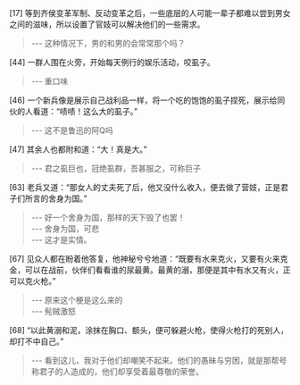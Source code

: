
[17] 等到齐侯变革军制、反动变革之后，一些底层的人可能一辈子都难以尝到男女之间的滋味，所以设置了官妓可以解决他们的一些需求。
>--- 这种情况下，男的和男的会常常那个吗？<br>

[44] 一群人围在火旁，开始每天例行的娱乐活动，咬虱子。
>--- 重口味<br>

[46] 一个新兵像是展示自己战利品一样，将一个吃的饱饱的虱子捏死，展示给同伙的人看道：“啧啧！这么大的虱子。”
>--- 这不是鲁迅的阿Q吗<br>

[47] 其余人也都附和道：“大！真是大。”
>--- 君之虱巨也，冠绝虱群，吾甚服之，可称巨子<br>

[63] 老兵又道：“那女人的丈夫死了后，他又没什么收入，便去做了营妓，正是君子们所言的舍身为国。”
>--- 好一个舍身为国，那样的天下毁了也罢！<br>
>--- 舍身为国，可悲<br>
>--- 这才是实情。<br>

[67] 见众人都在盼着他答复，他神秘兮兮地道：“既要有水来克火，又要有火来克金，可以在战前，伙伴们看看谁的尿最黄。最黄的溺，那便是其中有水又有火，正可以克火枪。”
>--- 原来这个梗是这么来的<br>
>--- 髡贼激怒<br>

[68] “以此黄溺和泥，涂抹在胸口、额头，便可躲避火枪，使得火枪打的死别人，却打不中自己。”
>--- 看到这儿，我对于他们却嘲笑不起来。他们的愚昧与穷困，就是那帮号称君子的人造成的，他们却享受着最尊敬的荣誉。<br>
